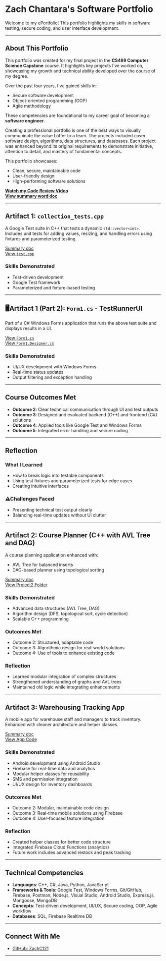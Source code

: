 # Zach Chantara's Software Portfolio

Welcome to my ePortfolio! This portfolio highlights my skills in software testing, secure coding, and user interface development.

---

## About This Portfolio

This portfolio was created for my final project in the **CS499 Computer Science Capstone** course. It highlights key projects I've worked on, showcasing my growth and technical ability developed over the course of my degree.

Over the past four years, I've gained skills in:

- Secure software development
- Object-oriented programming (OOP)
- Agile methodology

These competencies are foundational to my career goal of becoming a **software engineer**.

Creating a professional portfolio is one of the best ways to visually communicate the value I offer to a team. The projects included cover software design, algorithms, data structures, and databases. Each project was enhanced beyond its original requirements to demonstrate initiative, attention to detail, and mastery of fundamental concepts.

This portfolio showcases:

- Clean, secure, maintainable code
- User-friendly design
- High-performing software solutions

**[Watch my Code Review Video](https://youtu.be/r2VOA4fiLH8)**  
**[View summary word doc](https://github.com/ZachC121/ZachC121.github.io/blob/main/Word%20doc%20Summary/Journals/CS%20499%20Module%20One%20Assignment%20Template.docx)**

---

## Artifact 1: `collection_tests.cpp`

A Google Test suite in C++ that tests a dynamic `std::vector<int>`.  
Includes unit tests for adding values, resizing, and handling errors using fixtures and parameterized testing.

[Summary doc](https://github.com/ZachC121/ZachC121.github.io/blob/main/Word%20doc%20Summary/Enhancement%20One_Software%20Design%20and%20Engineering%20Summary.docx)  
[View `test.cpp`](https://github.com/ZachC121/ZachC121.github.io/blob/main/TestRunnerSuite/TestRunnerSuite/test.cpp)

### Skills Demonstrated

- Test-driven development
- Google Test framework
- Parameterized and fixture-based testing

---

## 🖥Artifact 1 (Part 2): `Form1.cs` - TestRunnerUI

Part of a C# Windows Forms application that runs the above test suite and displays results in a UI.

[View `Form1.cs`](https://github.com/ZachC121/ZachC121.github.io/blob/main/TestRunnerSuite/TestRunnerUI/Form1.cs)  
[View `Form1.Designer.cs`](https://github.com/ZachC121/ZachC121.github.io/blob/main/TestRunnerSuite/TestRunnerUI/Form1.Designer.cs)

### Skills Demonstrated

- UI/UX development with Windows Forms
- Real-time status updates
- Output filtering and exception handling

---

## Course Outcomes Met

- **Outcome 2**: Clear technical communication through UI and test outputs
- **Outcome 3**: Designed and evaluated backend (C++) and frontend (C#) solutions
- **Outcome 4**: Applied tools like Google Test and Windows Forms
- **Outcome 5**: Integrated error handling and secure coding

---

## Reflection

### What I Learned

- How to break logic into testable components
- Using test fixtures and parameterized tests for edge cases
- Creating intuitive interfaces

### ⚠Challenges Faced

- Presenting technical test output clearly
- Balancing real-time updates without UI clutter

---

## Artifact 2: Course Planner (C++ with AVL Tree and DAG)

A course planning application enhanced with:

- AVL Tree for balanced inserts
- DAG-based planner using topological sorting

[Summary doc](https://github.com/ZachC121/ZachC121.github.io/blob/main/Word%20doc%20Summary/Enhancement%20Two%20summary.docx)  
[View Project2 Folder](https://github.com/ZachC121/ZachC121.github.io/tree/main/Project2)

### Skills Demonstrated

- Advanced data structures (AVL Tree, DAG)
- Algorithm design (DFS, topological sort, cycle detection)
- Scalable C++ programming

### Outcomes Met

- Outcome 2: Structured, adaptable code
- Outcome 3: Algorithmic design for real-world solutions
- Outcome 4: Use of tools to enhance existing code

### Reflection

- Learned modular integration of complex structures
- Strengthened understanding of graphs and AVL trees
- Maintained old logic while integrating enhancements

---

## Artifact 3: Warehousing Tracking App

A mobile app for warehouse staff and managers to track inventory. Enhanced with cleaner architecture and helper classes.

[Summary doc](https://github.com/ZachC121/ZachC121.github.io/blob/main/Word%20doc%20Summary/Enhancement%20Three%20summary.docx)  
[View App Code](https://github.com/ZachC121/ZachC121.github.io/tree/main/app/src/main/java/com/example/zachinventoryoneapp)

### Skills Demonstrated

- Android development using Android Studio
- Firebase for real-time data and analytics
- Modular helper classes for reusability
- SMS and permission integration
- UI/UX design for inventory dashboards

### Outcomes Met

- Outcome 2: Modular, maintainable code design
- Outcome 3: Real-time mobile solutions using Firebase
- Outcome 4: User-focused feature integration

### Reflection

- Created helper classes for better code structure
- Integrated Firebase Cloud Functions (analytics)
- Future work includes advanced restock and peak tracking

---

## Technical Competencies

- **Languages**: C++, C#, Java, Python, JavaScript  
- **Frameworks & Tools**: Google Test, Windows Forms, Git/GitHub, Firebase, Postman, Node.js, Visual Studio, Android Studio, Express.js, Mongoose, MongoDB  
- **Concepts**: Test-driven development, UI/UX, Secure coding, OOP, Agile workflow  
- **Databases**: SQL, Firebase Realtime DB

---

## Connect With Me

- [GitHub: ZachC121](https://github.com/ZachC121)

---
